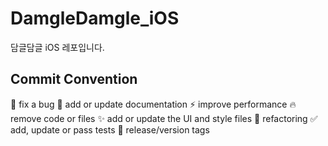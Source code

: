 # DamgleDamgle_iOS

담글담글 iOS 레포입니다.

## Commit Convention
🐛 fix a bug
📝 add or update documentation
⚡ improve performance
🔥 remove code or files
✨ add or update the UI and style files
🎨 refactoring
✅ add, update or pass tests
🔖 release/version tags

